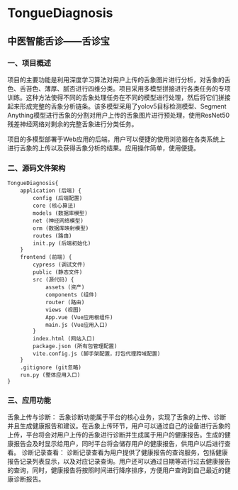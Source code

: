 # TongueDiagnosis

## 														中医智能舌诊——舌诊宝



### 一、项目概述

​项目的主要功能是利用深度学习算法对用户上传的舌象图片进行分析，对舌象的舌色、舌苔色、薄厚、腻否进行四维分类。项目采用多模型拼接进行各类任务的专项训练。这种方法使得不同的舌象处理任务在不同的模型进行处理，然后将它们拼接起来形成完整的舌象分析链条。该多模型采用了yolov5目标检测模型、Segment Anything模型进行舌象的分割对用户上传的舌象图片进行预处理，使用ResNet50残差神经网络对剩余的完整舌象进行分类任务。


项目的多模型部署于Web应用的后端，用户可以便捷的使用浏览器在各类系统上进行舌象的上传以及获得舌象分析的结果。应用操作简单，使用便捷。
   
### 二、源码文件架构

```
TongueDiagnosis{
	application (后端) {
		config (后端配置)
		core (核心算法)
		models (数据库模型)
		net (神经网络模型)
		orm (数据库映射模型)
		routes (路由)
		init.py (后端初始化)
	}
	frontend (前端) {
		cypress (调试文件)
		public (静态文件)
		src (源代码) {
			assets (资产)
			components (组件)
			router (路由)
			views (视图)
			App.vue (Vue应用根组件)
			main.js (Vue应用入口)
		}
		index.html (网站入口)
		package.json (所有包管理配置)
		vite.config.js (脚手架配置，打包代理跨域配置)
	}
	.gitignore (git忽略)
	run.py (整体应用入口)
}
```

### 三、应用功能

舌象上传与诊断：
舌象诊断功能属于平台的核心业务，实现了舌象的上传、诊断并且生成健康报告和建议。在舌象上传环节，用户可以通过自己的设备进行舌象的上传，平台将会对用户上传的舌象进行诊断并生成属于用户的健康报告。生成的健康报告会及时显示给用户，同时平台将会储存用户的健康报告，供用户以后进行查看。
诊断记录查看：
诊断记录查看为用户提供了健康报告的查询服务，包括健康报告记录列表显示，以及对应记录查询。用户还可以通过日期等进行过去健康报告的查询，同时，健康报告将按照时间进行降序排序，方便用户查询到自己最近的健康诊断报告。

   

​	
